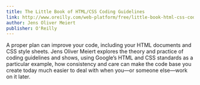 ```yaml
---
title: The Little Book of HTML/CSS Coding Guidelines
link: http://www.oreilly.com/web-platform/free/little-book-html-css-coding-guidelines.csp
author: Jens Oliver Meiert
publisher: O'Reilly
---
```


A proper plan can improve your code, including your HTML documents and CSS style sheets. Jens Oliver Meiert explores the theory and practice of coding guidelines and shows, using Google’s HTML and CSS standards as a particular example, how consistency and care can make the code base you create today much easier to deal with when you—or someone else—work on it later.
